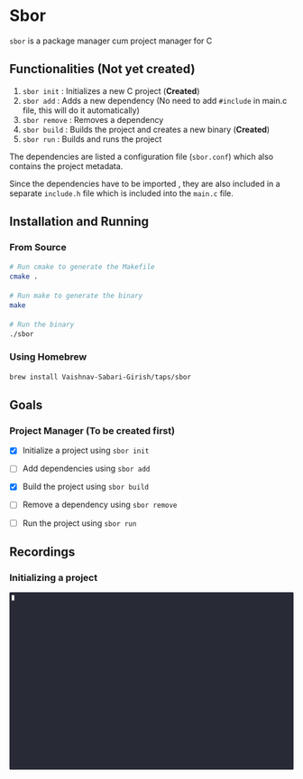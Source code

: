 # Sbor

`sbor` is a package manager cum project manager for C


## Functionalities (Not yet created)

1. `sbor init` : Initializes a new C project  (**Created**)
2. `sbor add` : Adds a new dependency (No need to add `#include` in main.c file, this will do it automatically)
3. `sbor remove` : Removes a dependency
4. `sbor build` : Builds the project and creates a new binary (**Created**)
5. `sbor run` : Builds and runs the project

The dependencies are listed a configuration file (`sbor.conf`) which also contains the project metadata.

Since the dependencies have to be imported , they are also included in a separate `include.h` file which is included into the `main.c` file.

## Installation and Running

### From Source

```bash
# Run cmake to generate the Makefile
cmake .

# Run make to generate the binary
make

# Run the binary
./sbor
```

### Using Homebrew

```bash
brew install Vaishnav-Sabari-Girish/taps/sbor
```

## Goals

### Project Manager (To be created first)

- [x] Initialize a project using `sbor init`
- [ ] Add dependencies using `sbor add`
- [x] Build the project using `sbor build`
- [ ] Remove a dependency using `sbor remove`
- [ ] Run the project using `sbor run`


## Recordings 

### Initializing a project

![init](./assets/recordings/hello_world.gif)

